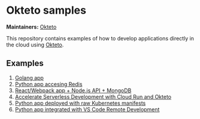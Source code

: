 # Okteto samples

**Maintainers:** [Okteto](https://github.com/okteto)

This repository contains examples of how to develop applications directly in the cloud using [Okteto](https://cloud.okteto.com).  

## Examples

1. [Golang app](math/README.md)
1. [Python app accesing Redis](vote/README.md)
1. [React/Webpack app + Node.js API + MongoDB](movies/README.md)
1. [Accelerate Serverless Development with Cloud Run and Okteto](cloud-run/README.md)
1. [Python app deployed with raw Kubernetes manifests](python-kubectl/README.md)
1. [Python app integrated with VS Code Remote Development](vscode-ssh/README.md)

